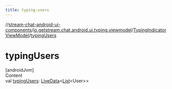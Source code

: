 ```yaml
---
title: typing-users
---
```

//[stream-chat-android-ui-components](../../../index.md)/[io.getstream.chat.android.ui.typing.viewmodel](../index.md)/[TypingIndicatorViewModel](index.md)/[typingUsers](typingUsers.md)



# typingUsers  
[androidJvm]  
Content  
val [typingUsers](typingUsers.md): [LiveData](https://developer.android.com/reference/kotlin/androidx/lifecycle/LiveData.html)&lt;[List](https://kotlinlang.org/api/latest/jvm/stdlib/kotlin.collections/-list/index.html)&lt;User&gt;&gt;  



